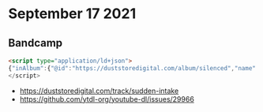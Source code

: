 # September 17 2021

## Bandcamp

~~~html
<script type="application/ld+json">
{"inAlbum":{"@id":"https://duststoredigital.com/album/silenced","name":"Silenc...
</script>
~~~

- https://duststoredigital.com/track/sudden-intake
- https://github.com/ytdl-org/youtube-dl/issues/29966
